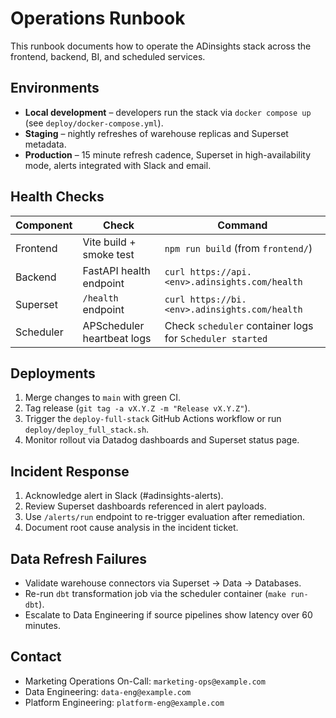 # Operations Runbook

This runbook documents how to operate the ADinsights stack across the frontend, backend, BI, and scheduled services.

## Environments

- **Local development** – developers run the stack via `docker compose up` (see `deploy/docker-compose.yml`).
- **Staging** – nightly refreshes of warehouse replicas and Superset metadata.
- **Production** – 15 minute refresh cadence, Superset in high-availability mode, alerts integrated with Slack and email.

## Health Checks

| Component | Check | Command |
|-----------|-------|---------|
| Frontend  | Vite build + smoke test | `npm run build` (from `frontend/`) |
| Backend   | FastAPI health endpoint | `curl https://api.<env>.adinsights.com/health` |
| Superset  | `/health` endpoint | `curl https://bi.<env>.adinsights.com/health` |
| Scheduler | APScheduler heartbeat logs | Check `scheduler` container logs for `Scheduler started` |

## Deployments

1. Merge changes to `main` with green CI.
2. Tag release (`git tag -a vX.Y.Z -m "Release vX.Y.Z"`).
3. Trigger the `deploy-full-stack` GitHub Actions workflow or run `deploy/deploy_full_stack.sh`.
4. Monitor rollout via Datadog dashboards and Superset status page.

## Incident Response

1. Acknowledge alert in Slack (#adinsights-alerts).
2. Review Superset dashboards referenced in alert payloads.
3. Use `/alerts/run` endpoint to re-trigger evaluation after remediation.
4. Document root cause analysis in the incident ticket.

## Data Refresh Failures

- Validate warehouse connectors via Superset → Data → Databases.
- Re-run `dbt` transformation job via the scheduler container (`make run-dbt`).
- Escalate to Data Engineering if source pipelines show latency over 60 minutes.

## Contact

- Marketing Operations On-Call: `marketing-ops@example.com`
- Data Engineering: `data-eng@example.com`
- Platform Engineering: `platform-eng@example.com`
